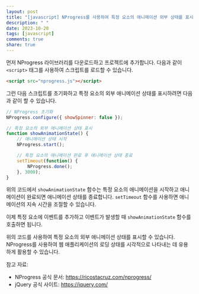 ```yaml
---
layout: post
title: "[javascript] NProgress를 사용하여 특정 요소의 애니메이션 외부 상태를 표시하는 방법은?"
description: " "
date: 2023-10-20
tags: [javascript]
comments: true
share: true
---
```


먼저 NProgress 라이브러리를 다운로드하고 프로젝트에 추가합니다. 다음과 같이 `<script>` 태그를 사용하여 스크립트를 로드할 수 있습니다.

```html
<script src="nprogress.js"></script>
```

그런 다음 스크립트를 초기화하고 특정 요소의 외부 애니메이션 상태를 표시하려면 다음과 같이 할 수 있습니다.

```javascript
// NProgress 초기화
NProgress.configure({ showSpinner: false });

// 특정 요소의 외부 애니메이션 상태 표시
function showAnimationState() {
    // 애니메이션 상태 시작
    NProgress.start();

    // 특정 요소의 애니메이션 완료 후 애니메이션 상태 종료
    setTimeout(function() {
        NProgress.done();
    }, 3000);
}
```

위의 코드에서 `showAnimationState` 함수는 특정 요소의 애니메이션을 시작하고 애니메이션이 완료되면 애니메이션 상태를 종료합니다. `setTimeout` 함수를 사용하면 애니메이션의 지속 시간을 조절할 수 있습니다.

이제 특정 요소에 이벤트를 추가하고 이벤트가 발생할 때 `showAnimationState` 함수를 호출하면 됩니다.

위의 코드를 사용하여 특정 요소의 외부 애니메이션 상태를 표시할 수 있습니다. NProgress를 사용하여 웹 애플리케이션의 로딩 상태를 시각적으로 나타내는 데 유용하게 활용할 수 있습니다.

참고 자료:
- NProgress 공식 문서: https://ricostacruz.com/nprogress/
- jQuery 공식 사이트: https://jquery.com/